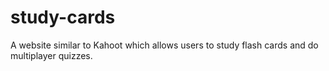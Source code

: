 # study-cards
A website similar to Kahoot which allows users to study flash cards and do multiplayer quizzes.
